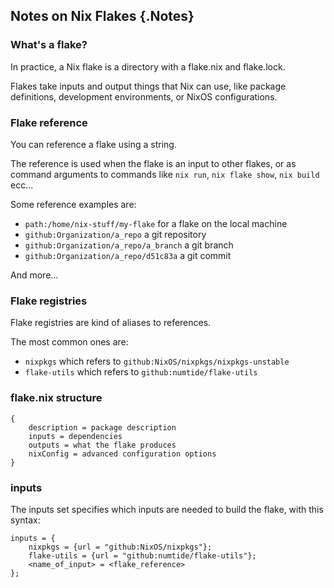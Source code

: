 ## Notes on Nix Flakes {.Notes}

### What's a flake?

In practice, a Nix flake is a directory with a flake.nix and flake.lock.

Flakes take inputs and output things that Nix can use,
like package definitions, development environments, or NixOS configurations.

### Flake reference

You can reference a flake using a string.

The reference is used when the flake is an input to other flakes,
or as command arguments to commands like `nix run`, `nix flake show`, `nix build` ecc...

Some reference examples are:

* `path:/home/nix-stuff/my-flake` for a flake on the local machine
* `github:Organization/a_repo` a git repository
* `github:Organization/a_repo/a_branch` a git branch
* `github:Organization/a_repo/d51c83a` a git commit

And more...

### Flake registries

Flake registries are kind of aliases to references.

The most common ones are:

* `nixpkgs` which refers to `github:NixOS/nixpkgs/nixpkgs-unstable`
* `flake-utils` which refers to `github:numtide/flake-utils`

### flake.nix structure

```
{
	description = package description
	inputs = dependencies
	outputs = what the flake produces
	nixConfig = advanced configuration options
}
```

### inputs

The inputs set specifies which inputs are needed to build the flake,
with this syntax:

```
inputs = {
	nixpkgs = {url = "github:NixOS/nixpkgs"};
	flake-utils = {url = "github:numtide/flake-utils"};
	<name_of_input> = <flake_reference>
};
```
